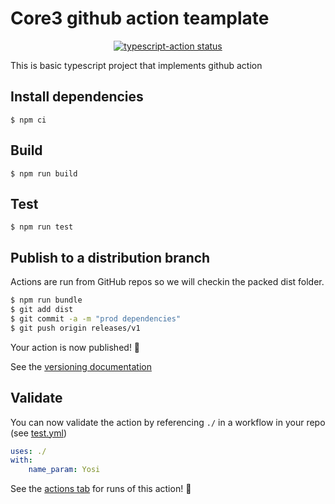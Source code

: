 # Core3 github action teamplate

<p align="center">
  <a href="https://github.com/wixplosives/core3-action-template/actions/workflows/tests.yml"><img alt="typescript-action status" src="https://github.com/wixplosives/core3-action-template/actions/workflows/tests.yml/badge.svg"></a>
</p>

This is basic typescript project that implements github action

## Install dependencies
```
$ npm ci
```
## Build
```
$ npm run build
```
## Test 
```
$ npm run test
```

## Publish to a distribution branch

Actions are run from GitHub repos so we will checkin the packed dist folder.

```bash
$ npm run bundle
$ git add dist
$ git commit -a -m "prod dependencies"
$ git push origin releases/v1
```

Your action is now published! :rocket:

See the [versioning documentation](https://github.com/actions/toolkit/blob/master/docs/action-versioning.md)

## Validate

You can now validate the action by referencing `./` in a workflow in your repo (see [test.yml](.github/workflows/test.yml))

```yaml
uses: ./
with:
    name_param: Yosi
```

See the [actions tab](https://github.com/wixplosives/core3-action-template/actions) for runs of this action! :rocket:
